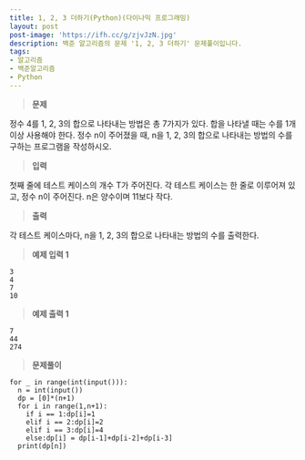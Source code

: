 ```yaml
---
title: 1, 2, 3 더하기(Python)(다이나믹 프로그래밍)
layout: post
post-image: 'https://ifh.cc/g/zjvJzN.jpg'
description: 백준 알고리즘의 문제 '1, 2, 3 더하기' 문제풀이입니다.
tags:
- 알고리즘
- 백준알고리즘
- Python
---
```



>**문제**

정수 4를 1, 2, 3의 합으로 나타내는 방법은 총 7가지가 있다. 합을 나타낼 때는 수를 1개 이상 사용해야 한다.
정수 n이 주어졌을 때, n을 1, 2, 3의 합으로 나타내는 방법의 수를 구하는 프로그램을 작성하시오.

>**입력**

첫째 줄에 테스트 케이스의 개수 T가 주어진다. 각 테스트 케이스는 한 줄로 이루어져 있고, 정수 n이 주어진다. n은 양수이며 11보다 작다.

>**출력**

각 테스트 케이스마다, n을 1, 2, 3의 합으로 나타내는 방법의 수를 출력한다.

>**예제 입력 1**

	3
	4
	7
	10

>**예제 출력 1**

	7
	44
	274

>**문제풀이**

	for _ in range(int(input())):
	  n = int(input())
	  dp = [0]*(n+1)
	  for i in range(1,n+1):
	    if i == 1:dp[i]=1
	    elif i == 2:dp[i]=2
	    elif i == 3:dp[i]=4
	    else:dp[i] = dp[i-1]+dp[i-2]+dp[i-3]
	  print(dp[n])
